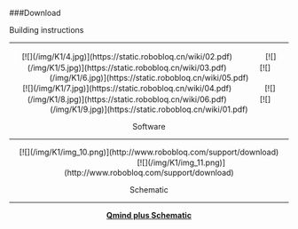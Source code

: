 ###Download

Building instructions

---

<div align=center>
[![](/img/K1/4.jpg)](https://static.robobloq.cn/wiki/02.pdf)
　　　　[![](/img/K1/5.jpg)](https://static.robobloq.cn/wiki/03.pdf)
　　　　[![](/img/K1/6.jpg)](https://static.robobloq.cn/wiki/05.pdf)

<div align=center>
[![](/img/K1/7.jpg)](https://static.robobloq.cn/wiki/04.pdf)
　　　　[![](/img/K1/8.jpg)](https://static.robobloq.cn/wiki/06.pdf)
　　　　[![](/img/K1/9.jpg)](https://static.robobloq.cn/wiki/01.pdf)

Software

---

<div align=center>
[![](/img/K1/img_10.png)](http://www.robobloq.com/support/download)        　　　　　　　　             [![](/img/K1/img_11.png)](http://www.robobloq.com/support/download)

Schematic

---

<b>[Qmind plus Schematic](https://github.com/Robobloq2018/Open-source-hardware/tree/master/Electronic%20module)
